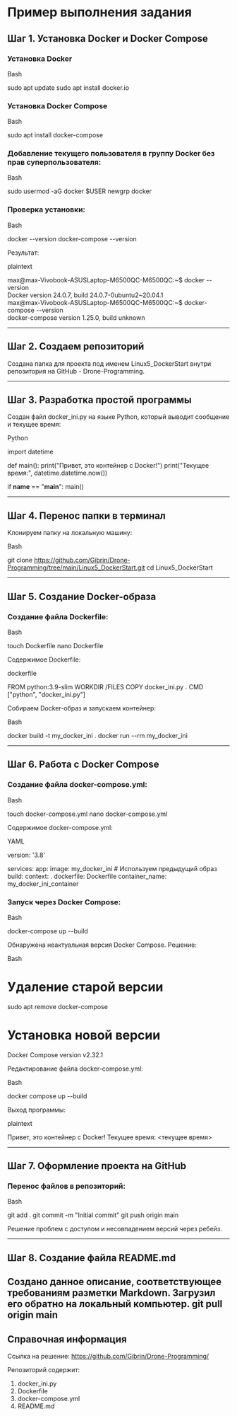 # Пример выполнения задания

## Шаг 1. Установка Docker и Docker Compose

### Установка Docker

Bash

sudo apt update
sudo apt install docker.io

### Установка Docker Compose

Bash

sudo apt install docker-compose

### Добавление текущего пользователя в группу Docker без прав суперпользователя:

Bash

sudo usermod -aG docker $USER
newgrp docker

### Проверка установки:

Bash

docker --version
docker-compose --version

Результат:

plaintext

max@max-Vivobook-ASUSLaptop-M6500QC-M6500QC:~$ docker --version  
Docker version 24.0.7, build 24.0.7-0ubuntu2~20.04.1  
max@max-Vivobook-ASUSLaptop-M6500QC-M6500QC:~$ docker-compose --version  
docker-compose version 1.25.0, build unknown


---

## Шаг 2. Создаем репозиторий

Создана папка для проекта под именем Linux5_DockerStart внутри репозитория на GitHub - Drone-Programming.

---

## Шаг 3. Разработка простой программы

Создан файл docker_ini.py на языке Python, который выводит сообщение и текущее время:

Python

import datetime

def main():
    print("Привет, это контейнер с Docker!")
    print("Текущее время:", datetime.datetime.now())

if __name__ == "__main__":
    main()


---

## Шаг 4. Перенос папки в терминал

Клонируем папку на локальную машину:

Bash

git clone https://github.com/Gibrin/Drone-Programming/tree/main/Linux5_DockerStart.git
cd Linux5_DockerStart


---

## Шаг 5. Создание Docker-образа

### Создание файла Dockerfile:

Bash

touch Dockerfile
nano Dockerfile


Содержимое Dockerfile:

dockerfile

FROM python:3.9-slim
WORKDIR /FILES
COPY docker_ini.py .
CMD ["python", "docker_ini.py"]


Собираем Docker-образ и запускаем контейнер:

Bash

docker build -t my_docker_ini .
docker run --rm my_docker_ini


---

## Шаг 6. Работа с Docker Compose

### Создание файла docker-compose.yml:

Bash

touch docker-compose.yml
nano docker-compose.yml


Содержимое docker-compose.yml:

YAML

version: '3.8'

services:
  app:
    image: my_docker_ini  # Используем предыдущий образ
    build:
      context: .
      dockerfile: Dockerfile
    container_name: my_docker_ini_container


### Запуск через Docker Compose:

Bash

docker-compose up --build


Обнаружена неактуальная версия Docker Compose. Решение:

Bash

# Удаление старой версии
sudo apt remove docker-compose

# Установка новой версии
Docker Compose version v2.32.1


Редактирование файла docker-compose.yml:

Bash

docker compose up --build


Выход программы:

plaintext

Привет, это контейнер с Docker!
Текущее время: <текущее время>


---

## Шаг 7. Оформление проекта на GitHub

### Перенос файлов в репозиторий:

Bash

git add .
git commit -m "Initial commit"
git push origin main


Решение проблем с доступом и несовпадением версий через ребейз.

---

## Шаг 8. Создание файла README.md

Создано данное описание, соответствующее требованиям разметки Markdown.
Загрузил его обратно на локальный компьютер.
git pull origin main
---

## Справочная информация

Ссылка на решение: https://github.com/Gibrin/Drone-Programming/

Репозиторий содержит:
1. docker_ini.py
2. Dockerfile
3. docker-compose.yml
4. README.md
